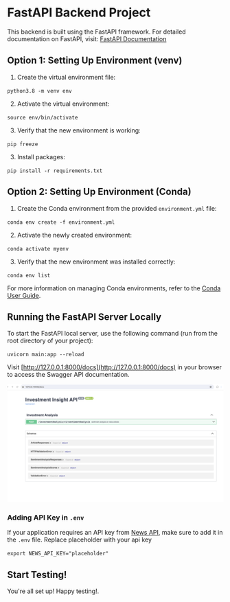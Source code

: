 # FastAPI Backend Project

This backend is built using the FastAPI framework.
For detailed documentation on FastAPI, visit: [FastAPI Documentation](https://fastapi.tiangolo.com/)

## Option 1: Setting Up Environment (venv)

1. Create the virtual environment file:

`python3.8 -m venv env`

2. Activate the virtual environment:

`source env/bin/activate`

3. Verify that the new environment is working:

`pip freeze`

3. Install packages:

`pip install -r requirements.txt`

## Option 2: Setting Up Environment (Conda)

1. Create the Conda environment from the provided `environment.yml` file:

`conda env create -f environment.yml`

2. Activate the newly created environment:

`conda activate myenv`

3. Verify that the new environment was installed correctly:

`conda env list`

For more information on managing Conda environments, refer to the [Conda User Guide](https://conda.io/projects/conda/en/latest/user-guide/tasks/manage-environments.html).

## Running the FastAPI Server Locally

To start the FastAPI local server, use the following command (run from the root directory of your project):

`uvicorn main:app --reload`

Visit [http://127.0.0.1:8000/docs](http://127.0.0.1:8000/docs) in your browser to access the Swagger API documentation.

![Swagger API Documentation](investment_insight_api.png)

### Adding API Key in `.env`

If your application requires an API key from [News API](https://newsapi.org/), make sure to add it in the `.env` file. Replace placeholder with your api key

`export NEWS_API_KEY="placeholder"`

## Start Testing!

You're all set up! Happy testing!.

